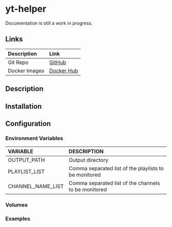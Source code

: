 # yt-helper

Documentation is still a work in progress.

## Links

Description|Link
:---|:---
Git Repo|[GitHub](https://github.com/GioF71/yt-helper)
Docker Images|[Docker Hub](https://hub.docker.com/repository/docker/giof71/yt-helper)

## Description

## Installation

## Configuration

### Environment Variables

VARIABLE|DESCRIPTION
:---|:---
OUTPUT_PATH|Output directory
PLAYLIST_LIST|Comma separated list of the playlists to be monitored
CHANNEL_NAME_LIST|Comma separated list of the channels to be monitored


### Volumes

### Examples